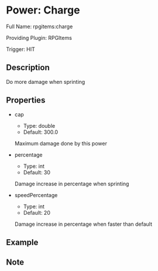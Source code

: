 # Power: Charge

Full Name: rpgitems:charge

Providing Plugin: RPGItems

Trigger: HIT

<!-- beginCustomHeader -->
<!-- endCustomHeader -->

## Description

Do more damage when sprinting
<!-- beginCustomDescription -->
<!-- endCustomDescription -->

## Properties

* cap

  * Type: double
  * Default: 300.0

  Maximum damage done by this power

* percentage

  * Type: int
  * Default: 30

  Damage increase in percentage when sprinting

* speedPercentage

  * Type: int
  * Default: 20

  Damage increase in percentage when faster than default


<!-- beginCustomProperties -->
<!-- endCustomProperties -->

## Example

<!-- beginCustomExample -->
<!-- endCustomExample -->

## Note

<!-- beginCustomNote -->
<!-- endCustomNote -->